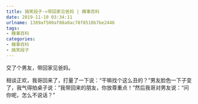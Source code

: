 ```yaml
---
title: 搞笑段子->带回家见爸妈 | 糗事百科
date: 2019-11-10 03:34:11
urlname: 1389af500af88a0ac78f8510b7be2446
tags: 
- 糗事百科
categories:
- 糗事百科
- 搞笑段子
---
```

交了个男友，带回家见爸妈。

相谈正欢，我哥回来了，打量了一下说：“干嘛找个这么丑的？”男友脸色一下子变了，我气得拍桌子说：“我带回来的朋友，你放尊重点！”然后我哥对男友说：“问你呢，怎么不说话？”


